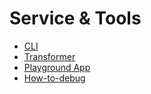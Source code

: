 # Service & Tools

* [CLI](./cli.md)
* [Transformer](./transformer.md)
* [Playground App](./playground-app.md)
* [How-to-debug](./how-to-debug.md)
